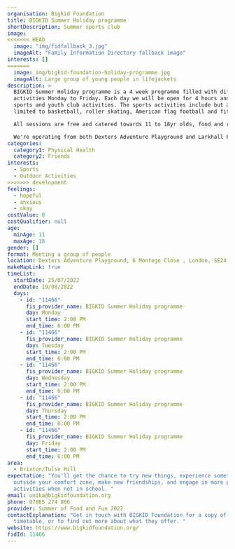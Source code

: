 ```yaml
---
organisation: Bigkid Foundation
title: BIGKID Summer Holiday programme
shortDescription: Summer sports club
image:
<<<<<<< HEAD
  image: "img/fidfallback_3.jpg"
  imageAlt: "Family Information Directory fallback image"
interests: []
=======
  image: img/bigkid-foundation-holiday-programme.jpg
  imageAlt: Large group of young people in lifejackets
description: >
  BIGKID Summer Holiday programme is a 4 week programme filled with different
  activities Monday to Friday. Each day we will be open for 4 hours and run
  sports and youth club activities. The sports activities include but are not
  limited to basketball, roller skating, American flag football and fitness. 

  All sessions are free and catered towards 11 to 18yr olds, food and refreshments will be provided. Some sessions will be held at Larkhall Park, contact us for more details.

  We're operating from both Dexters Adventure Playground and Larkhall Park. Instagram - Bigkidfoundation Twitter - BIGKIDCharity. When attending sports sessions we would recommend wearing appropriate trainers (Larkhall Sessions require plastic studded boots).
categories:
  category1: Physical Health
  category2: Friends
interests:
  - Sports
  - Outdoor Activities
>>>>>>> development
feelings:
  - hopeful
  - anxious
  - okay
costValue: 0
costQualifier: null
age:
  minAge: 11
  maxAge: 18
gender: []
format: Meeting a group of people
location: Dexters Adventure Playground, 6 Montego Close , London, SE24 0LH
makeMapLink: true
timeList:
  startDate: 25/07/2022
  endDate: 19/08/2022
  days:
    - id: "11466"
      fis_provider_name: BIGKID Summer Holiday programme
      day: Monday
      start_time: 2:00 PM
      end_time: 6:00 PM
    - id: "11466"
      fis_provider_name: BIGKID Summer Holiday programme
      day: Tuesday
      start_time: 2:00 PM
      end_time: 6:00 PM
    - id: "11466"
      fis_provider_name: BIGKID Summer Holiday programme
      day: Wednesday
      start_time: 2:00 PM
      end_time: 6:00 PM
    - id: "11466"
      fis_provider_name: BIGKID Summer Holiday programme
      day: Thursday
      start_time: 2:00 PM
      end_time: 6:00 PM
    - id: "11466"
      fis_provider_name: BIGKID Summer Holiday programme
      day: Friday
      start_time: 2:00 PM
      end_time: 6:00 PM
area:
  - Brixton/Tulse Hill
expectation: "You'll get the chance to try new things, experience something
  outside your comfort zone, make new friendships, and engage in more positive
  activities when not in school. "
email: unika@bigkidfoundation.org
phone: 07865 274 806
provider: Summer of Food and Fun 2022
contactExplanation: "Get in touch with BIGKID Foundation for a copy of the
  timetable, or to find out more about what they offer. "
website: https://www.bigkidfoundation.org/
fidId: 11466
---
```

